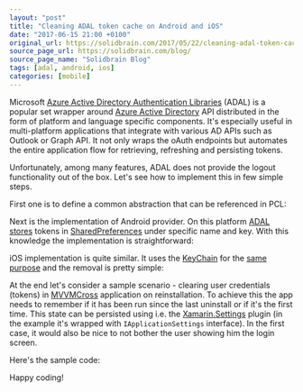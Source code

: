 ```yaml
---
layout: "post"
title: "Cleaning ADAL token cache on Android and iOS"
date: "2017-06-15 21:00 +0100"
original_url: https://solidbrain.com/2017/05/22/cleaning-adal-token-cache-on-android-and-ios/
source_page_url: https://solidbrain.com/blog/
source_page_name: "Solidbrain Blog"
tags: [adal, android, ios]
categories: [mobile]
---
```


Microsoft [Azure Active Directory Authentication Libraries](https://docs.microsoft.com/en-us/azure/active-directory/develop/active-directory-authentication-libraries) (ADAL) is a popular set wrapper around [Azure Active Directory](https://docs.microsoft.com/en-us/azure/active-directory/) API distributed in the form of platform and language specific components. It's especially useful in multi-platform applications that integrate with various AD APIs such as Outlook or Graph API. It not only wraps the oAuth endpoints but automates the entire application flow for retrieving, refreshing and persisting tokens.

Unfortunately, among many features, ADAL does not provide the logout functionality out of the box. Let's see how to implement this in few simple steps.<!-- more -->

First one is to define a common abstraction that can be referenced in PCL:

<script src="https://gist.github.com/mmierzwa/08d60d39692557d9f939d8cec365bd8b.js"></script>

Next is the implementation of Android provider. On this platform [ADAL stores](https://github.com/AzureAD/azure-activedirectory-library-for-dotnet/blob/dev/src/Microsoft.IdentityModel.Clients.ActiveDirectory/Platforms/android/TokenCachePlugin.cs) tokens in [SharedPreferences](https://developer.android.com/reference/android/content/SharedPreferences.html) under specific name and key. With this knowledge the implementation is straightforward:

<script src="https://gist.github.com/mmierzwa/3692b6cc9d7a26c167e661879e61786a.js"></script>

iOS implementation is quite similar. It uses the [KeyChain](https://developer.apple.com/library/content/documentation/Security/Conceptual/keychainServConcepts/02concepts/concepts.html#//apple_ref/doc/uid/TP30000897-CH204-SW8) for the [same purpose](https://github.com/AzureAD/azure-activedirectory-library-for-dotnet/blob/dev/src/Microsoft.IdentityModel.Clients.ActiveDirectory/Platforms/iOS/TokenCachePlugin.cs) and the removal is pretty simple:

<script src="https://gist.github.com/mmierzwa/3a2057b6a8c906d836c347960796b8b4.js"></script>

At the end let's consider a sample scenario - clearing user credentials (tokens) in [MVVMCross](https://www.mvvmcross.com) application on reinstallation. To achieve this the app needs to remember if it has been run since the last uninstall or if it's the first time. This state can be persisted using i.e. the [Xamarin.Settings](https://github.com/jamesmontemagno/SettingsPlugin) plugin (in the example it's wrapped with `IApplicationSettings` interface). In the first case, it would also be nice to not bother the user showing him the login screen.

Here's the sample code:

<script src="https://gist.github.com/mmierzwa/a11c66cbfd13caf1aa65908c58f22ee1.js"></script>

Happy coding!
